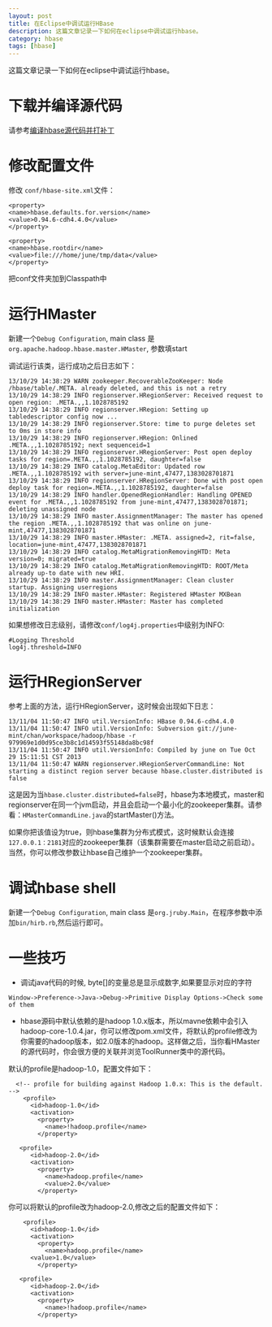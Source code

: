 ```yaml
---
layout: post
title: 在Eclipse中调试运行HBase
description: 这篇文章记录一下如何在eclipse中调试运行hbase。
category: hbase
tags: [hbase]
---
```


这篇文章记录一下如何在eclipse中调试运行hbase。

# 下载并编译源代码
请参考[编译hbase源代码并打补丁](http://blog.javachen.com/hbase/2013/10/28/compile-hbase-source-code-and-apply-patches/)

# 修改配置文件

修改 `conf/hbase-site.xml`文件：

```
<property>
<name>hbase.defaults.for.version</name>
<value>0.94.6-cdh4.4.0</value>
</property>

<property>
<name>hbase.rootdir</name>
<value>file:///home/june/tmp/data</value>
</property>
```

把conf文件夹加到Classpath中

# 运行HMaster

新建一个`Debug Configuration`,  main class 是`org.apache.hadoop.hbase.master.HMaster`,  参数填start

<!-- more -->

调试运行该类，运行成功之后日志如下：

```
13/10/29 14:38:29 WARN zookeeper.RecoverableZooKeeper: Node /hbase/table/.META. already deleted, and this is not a retry
13/10/29 14:38:29 INFO regionserver.HRegionServer: Received request to open region: .META.,,1.1028785192
13/10/29 14:38:29 INFO regionserver.HRegion: Setting up tabledescriptor config now ...
13/10/29 14:38:29 INFO regionserver.Store: time to purge deletes set to 0ms in store info
13/10/29 14:38:29 INFO regionserver.HRegion: Onlined .META.,,1.1028785192; next sequenceid=1
13/10/29 14:38:29 INFO regionserver.HRegionServer: Post open deploy tasks for region=.META.,,1.1028785192, daughter=false
13/10/29 14:38:29 INFO catalog.MetaEditor: Updated row .META.,,1.1028785192 with server=june-mint,47477,1383028701871
13/10/29 14:38:29 INFO regionserver.HRegionServer: Done with post open deploy task for region=.META.,,1.1028785192, daughter=false
13/10/29 14:38:29 INFO handler.OpenedRegionHandler: Handling OPENED event for .META.,,1.1028785192 from june-mint,47477,1383028701871; deleting unassigned node
13/10/29 14:38:29 INFO master.AssignmentManager: The master has opened the region .META.,,1.1028785192 that was online on june-mint,47477,1383028701871
13/10/29 14:38:29 INFO master.HMaster: .META. assigned=2, rit=false, location=june-mint,47477,1383028701871
13/10/29 14:38:29 INFO catalog.MetaMigrationRemovingHTD: Meta version=0; migrated=true
13/10/29 14:38:29 INFO catalog.MetaMigrationRemovingHTD: ROOT/Meta already up-to date with new HRI.
13/10/29 14:38:29 INFO master.AssignmentManager: Clean cluster startup. Assigning userregions
13/10/29 14:38:29 INFO master.HMaster: Registered HMaster MXBean
13/10/29 14:38:29 INFO master.HMaster: Master has completed initialization
```

如果想修改日志级别，请修改`conf/log4j.properties`中级别为INFO:

```
#Logging Threshold
log4j.threshold=INFO
```

# 运行HRegionServer

参考上面的方法，运行HRegionServer，这时候会出现如下日志：

```
13/11/04 11:50:47 INFO util.VersionInfo: HBase 0.94.6-cdh4.4.0
13/11/04 11:50:47 INFO util.VersionInfo: Subversion git://june-mint/chan/workspace/hadoop/hbase -r 979969e1d0d95ce3b8c1d14593f55148da8bc98f
13/11/04 11:50:47 INFO util.VersionInfo: Compiled by june on Tue Oct 29 15:11:51 CST 2013
13/11/04 11:50:47 WARN regionserver.HRegionServerCommandLine: Not starting a distinct region server because hbase.cluster.distributed is false
```

这是因为当`hbase.cluster.distributed=false`时，hbase为本地模式，master和regionserver在同一个jvm启动，并且会启动一个最小化的zookeeper集群。请参看：`HMasterCommandLine.java`的startMaster()方法。

如果你把该值设为true，则hbase集群为分布式模式，这时候默认会连接`127.0.0.1：2181`对应的zookeeper集群（该集群需要在master启动之前启动）。当然，你可以修改参数让hbase自己维护一个zookeeper集群。

# 调试hbase shell

新建一个`Debug Configuration`,  main class 是`org.jruby.Main`，在程序参数中添加`bin/hirb.rb`,然后运行即可。

# 一些技巧

* 调试java代码的时候, byte[]的变量总是显示成数字,如果要显示对应的字符

```
Window->Preference->Java->Debug->Primitive Display Options->Check some of them
```

* hbase源码中默认依赖的是hadoop 1.0.x版本，所以mavne依赖中会引入hadoop-core-1.0.4.jar，你可以修改pom.xml文件，将默认的profile修改为你需要的hadoop版本，如2.0版本的hadoop。这样做之后，当你看HMaster的源代码时，你会很方便的关联并浏览ToolRunner类中的源代码。

默认的profile是hadoop-1.0，配置文件如下：

```
  <!-- profile for building against Hadoop 1.0.x: This is the default. -->
    <profile>
      <id>hadoop-1.0</id>
      <activation>
        <property>
          <name>!hadoop.profile</name>
        </property>

   <profile>
      <id>hadoop-2.0</id>
      <activation>
        <property>
          <name>hadoop.profile</name>
          <value>2.0</value>
        </property>
```

你可以将默认的profile改为hadoop-2.0,修改之后的配置文件如下：

```
    <profile>
      <id>hadoop-1.0</id>
      <activation>
        <property>
          <name>hadoop.profile</name>
	  <value>1.0</value>
        </property>

   <profile>
      <id>hadoop-2.0</id>
      <activation>
        <property>
          <name>!hadoop.profile</name>
        </property>
```
